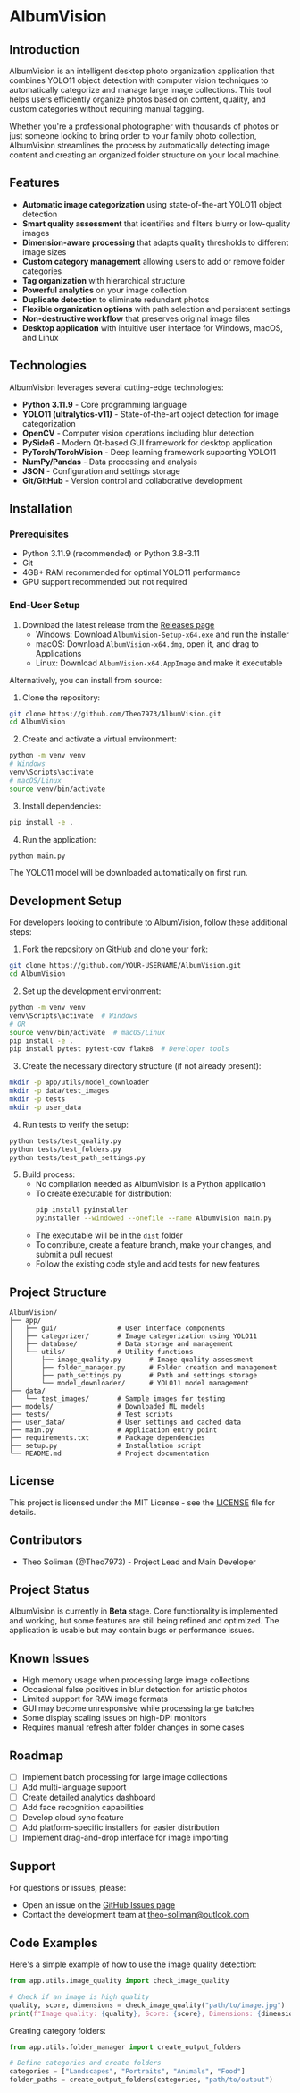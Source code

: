 # AlbumVision

## Introduction
AlbumVision is an intelligent desktop photo organization application that combines YOLO11 object detection with computer vision techniques to automatically categorize and manage large image collections. This tool helps users efficiently organize photos based on content, quality, and custom categories without requiring manual tagging. 

Whether you're a professional photographer with thousands of photos or just someone looking to bring order to your family photo collection, AlbumVision streamlines the process by automatically detecting image content and creating an organized folder structure on your local machine.

## Features
* **Automatic image categorization** using state-of-the-art YOLO11 object detection
* **Smart quality assessment** that identifies and filters blurry or low-quality images
* **Dimension-aware processing** that adapts quality thresholds to different image sizes
* **Custom category management** allowing users to add or remove folder categories
* **Tag organization** with hierarchical structure
* **Powerful analytics** on your image collection
* **Duplicate detection** to eliminate redundant photos
* **Flexible organization options** with path selection and persistent settings
* **Non-destructive workflow** that preserves original image files
* **Desktop application** with intuitive user interface for Windows, macOS, and Linux

## Technologies
AlbumVision leverages several cutting-edge technologies:

* **Python 3.11.9** - Core programming language
* **YOLO11 (ultralytics-v11)** - State-of-the-art object detection for image categorization
* **OpenCV** - Computer vision operations including blur detection
* **PySide6** - Modern Qt-based GUI framework for desktop application
* **PyTorch/TorchVision** - Deep learning framework supporting YOLO11
* **NumPy/Pandas** - Data processing and analysis
* **JSON** - Configuration and settings storage
* **Git/GitHub** - Version control and collaborative development

## Installation

### Prerequisites
* Python 3.11.9 (recommended) or Python 3.8-3.11
* Git
* 4GB+ RAM recommended for optimal YOLO11 performance
* GPU support recommended but not required

### End-User Setup
1. Download the latest release from the [Releases page](https://github.com/Theo7973/AlbumVision/releases)
   - Windows: Download `AlbumVision-Setup-x64.exe` and run the installer
   - macOS: Download `AlbumVision-x64.dmg`, open it, and drag to Applications
   - Linux: Download `AlbumVision-x64.AppImage` and make it executable

Alternatively, you can install from source:

1. Clone the repository:
```bash
git clone https://github.com/Theo7973/AlbumVision.git
cd AlbumVision
```

2. Create and activate a virtual environment:
```bash
python -m venv venv
# Windows
venv\Scripts\activate
# macOS/Linux
source venv/bin/activate
```

3. Install dependencies:
```bash
pip install -e .
```

4. Run the application:
```bash
python main.py
```

The YOLO11 model will be downloaded automatically on first run.

## Development Setup
For developers looking to contribute to AlbumVision, follow these additional steps:

1. Fork the repository on GitHub and clone your fork:
```bash
git clone https://github.com/YOUR-USERNAME/AlbumVision.git
cd AlbumVision
```

2. Set up the development environment:
```bash
python -m venv venv
venv\Scripts\activate  # Windows
# OR
source venv/bin/activate  # macOS/Linux
pip install -e .
pip install pytest pytest-cov flake8  # Developer tools
```

3. Create the necessary directory structure (if not already present):
```bash
mkdir -p app/utils/model_downloader
mkdir -p data/test_images
mkdir -p tests
mkdir -p user_data
```

4. Run tests to verify the setup:
```bash
python tests/test_quality.py
python tests/test_folders.py
python tests/test_path_settings.py
```

5. Build process:
   - No compilation needed as AlbumVision is a Python application
   - To create executable for distribution:
     ```bash
     pip install pyinstaller
     pyinstaller --windowed --onefile --name AlbumVision main.py
     ```
   - The executable will be in the `dist` folder
   - To contribute, create a feature branch, make your changes, and submit a pull request
   - Follow the existing code style and add tests for new features

## Project Structure
```
AlbumVision/
├── app/
│   ├── gui/               # User interface components
│   ├── categorizer/       # Image categorization using YOLO11
│   ├── database/          # Data storage and management
│   └── utils/             # Utility functions
│       ├── image_quality.py       # Image quality assessment
│       ├── folder_manager.py      # Folder creation and management
│       ├── path_settings.py       # Path and settings storage
│       └── model_downloader/      # YOLO11 model management
├── data/
│   └── test_images/       # Sample images for testing
├── models/                # Downloaded ML models
├── tests/                 # Test scripts
├── user_data/             # User settings and cached data
├── main.py                # Application entry point
├── requirements.txt       # Package dependencies
├── setup.py               # Installation script
└── README.md              # Project documentation
```

## License
This project is licensed under the MIT License - see the [LICENSE](LICENSE) file for details.

## Contributors
- Theo Soliman (@Theo7973) - Project Lead and Main Developer

## Project Status
AlbumVision is currently in **Beta** stage. Core functionality is implemented and working, but some features are still being refined and optimized. The application is usable but may contain bugs or performance issues.

## Known Issues
- High memory usage when processing large image collections
- Occasional false positives in blur detection for artistic photos
- Limited support for RAW image formats
- GUI may become unresponsive while processing large batches
- Some display scaling issues on high-DPI monitors
- Requires manual refresh after folder changes in some cases

## Roadmap
- [ ] Implement batch processing for large image collections
- [ ] Add multi-language support
- [ ] Create detailed analytics dashboard
- [ ] Add face recognition capabilities
- [ ] Develop cloud sync feature
- [ ] Add platform-specific installers for easier distribution
- [ ] Implement drag-and-drop interface for image importing

## Support
For questions or issues, please:
- Open an issue on the [GitHub Issues page](https://github.com/Theo7973/AlbumVision/issues)
- Contact the development team at [theo-soliman@outlook.com](mailto:theo-soliman@outlook.com)

## Code Examples
Here's a simple example of how to use the image quality detection:

```python
from app.utils.image_quality import check_image_quality

# Check if an image is high quality
quality, score, dimensions = check_image_quality("path/to/image.jpg")
print(f"Image quality: {quality}, Score: {score}, Dimensions: {dimensions}")
```

Creating category folders:
```python
from app.utils.folder_manager import create_output_folders

# Define categories and create folders
categories = ["Landscapes", "Portraits", "Animals", "Food"]
folder_paths = create_output_folders(categories, "path/to/output")
```

